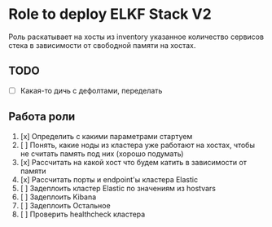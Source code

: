 # Role to deploy ELKF Stack V2

Роль раскатывает на хосты из inventory указанное количество сервисов стека в зависимости от свободной памяти на хостах.

## TODO
- [ ] Какая-то дичь с дефолтами, переделать

## Работа роли
1. [x] Определить с какими параметрами стартуем
2. [ ] Понять, какие ноды из кластера уже работают на хостах, чтобы не считать память под них (хорошо подумать)
3. [x] Рассчитать на какой хост что будем катить в зависимости от памяти 
4. [x] Рассчитать порты и endpoint'ы кластера Elastic
5. [ ] Задеплоить кластер Elastic по значениям из hostvars
6. [ ] Задеплоить Kibana
7. [ ] Задеплоить Остальное
8. [ ] Проверить healthcheck кластера